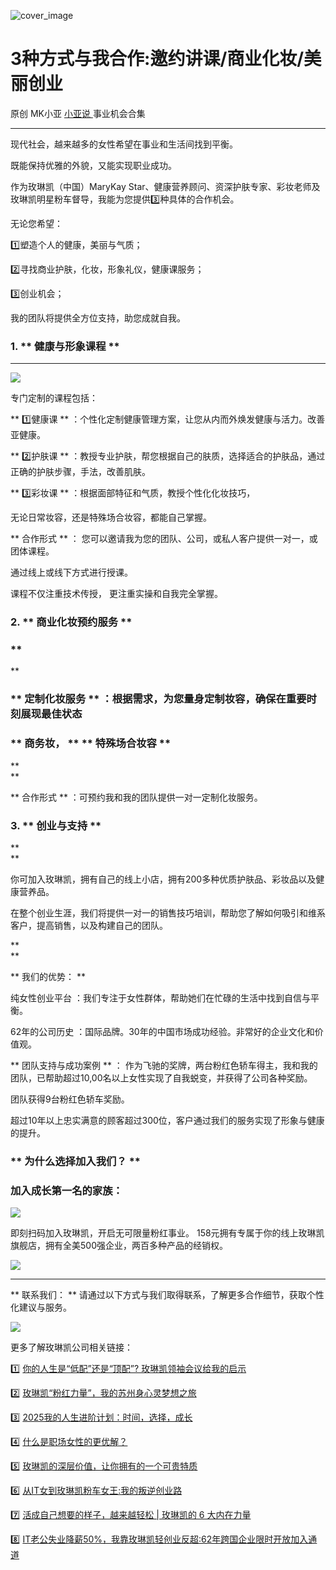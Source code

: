 ![cover_image](https://mmbiz.qpic.cn/mmbiz_jpg/A8SKDch4cJGGaBALPDBogRXrmbPicicQeXOcMz1snycXZ35YOicBJoPMFpFk1NRXEYLKRgsNiaPmDtd4Lv5SsDtPYQ/0?wx_fmt=jpeg)

#  3种方式与我合作:邀约讲课/商业化妆/美丽创业

原创  MK小亚  [ 小亚说 ](https://mp.weixin.qq.com/mp/appmsgalbum?__biz=MzUxNDAwNTk0MQ==&action=getalbum&album_id=2679158701706002433#wechat_redirect) 事业机会合集

__ _ _ _ _

现代社会，越来越多的女性希望在事业和生活间找到平衡。  

既能保持优雅的外貌，又能实现职业成功。

作为玫琳凯（中国）MaryKay Star、健康营养顾问、资深护肤专家、彩妆老师及玫琳凯明星粉车督导，我能为您提供3️⃣种具体的合作机会。

无论您希望：

1️⃣塑造个人的健康，美丽与气质；

2️⃣寻找商业护肤，化妆，形象礼仪，健康课服务；

3️⃣创业机会；

我的团队将提供全方位支持，助您成就自我。

  

###  1\.  ** 健康与形象课程  **

** **

![](https://mmbiz.qpic.cn/mmbiz_jpg/A8SKDch4cJGGaBALPDBogRXrmbPicicQeXF9VKlUUvz89u0l5RlkiaBz44ql1iaiaL044LQ60Ra1n0TJBUm91CHsUaw/640?wx_fmt=jpeg)

专门定制的课程包括：

** 1️⃣健康课  ** ：个性化定制健康管理方案，让您从内而外焕发健康与活力。改善亚健康。

** 2️⃣护肤课  ** ：教授专业护肤，帮您根据自己的肤质，选择适合的护肤品，通过正确的护肤步骤，手法，改善肌肤。

** 3️⃣彩妆课  ** ：根据面部特征和气质，教授个性化化妆技巧，

无论日常妆容，还是特殊场合妆容，都能自己掌握。

  

** 合作形式  ** ：  您可以邀请我为您的团队、公司，或私人客户提供一对一，或团体课程。

通过线上或线下方式进行授课。

课程不仅注重技术传授，  更注重实操和自我完全掌握。

  

###  2\.  ** 商业化妆预约服务  **

###  **  
**

###  ** 定制化妆服务  ** ：根据需求，为您量身定制妆容，确保在重要时刻展现最佳状态

###  ** 商务妆，  ** ** 特殊场合妆容  **

**  
**

** 合作形式  ** ：可预约我和我的团队提供一对一定制化妆服务。

  

###  3\.  ** 创业与支持  **

**  
**

你可加入玫琳凯，拥有自己的线上小店，拥有200多种优质护肤品、彩妆品以及健康营养品。

在整个创业生涯，我们将提供一对一的销售技巧培训，帮助您了解如何吸引和维系客户，提高销售，以及构建自己的团队。

**  
**

** 我们的优势：  **

纯女性创业平台  ：我们专注于女性群体，帮助她们在忙碌的生活中找到自信与平衡。

62年的公司历史  ：国际品牌。30年的中国市场成功经验。非常好的企业文化和价值观。

** 团队支持与成功案例  ** ：
作为飞驰的奖牌，两台粉红色轿车得主，我和我的团队，已帮助超过10,00名以上女性实现了自我蜕变，并获得了公司各种奖励。

团队获得9台粉红色轿车奖励。

超过10年以上忠实满意的顾客超过300位，客户通过我们的服务实现了形象与健康的提升。

  

###  ** 为什么选择加入我们？  **

###  

###  加入成长第一名的家族：

![](https://mmbiz.qpic.cn/mmbiz_jpg/A8SKDch4cJGGaBALPDBogRXrmbPicicQeXX3YN9Xg1P6JHxpuhOib8WH7oCCMTDrDCeBV7s9SuwibIplmXH4kIIcqQ/640?wx_fmt=jpeg)

即刻扫码加入玫琳凯，开启无可限量粉红事业。  158元拥有专属于你的线上玫琳凯旗舰店，拥有全美500强企业，两百多种产品的经销权。

![](https://mmbiz.qpic.cn/mmbiz_jpg/A8SKDch4cJGGaBALPDBogRXrmbPicicQeXicv1ASjJfyfNEfCibliceicbcXr1lpAvgC5IVxnib3T0n2X0CTkbYOfPZRA/640?wx_fmt=jpeg)

  

* * *

** 联系我们：  ** 请通过以下方式与我们取得联系，了解更多合作细节，获取个性化建议与服务。

![](https://mmbiz.qpic.cn/mmbiz_jpg/A8SKDch4cJGGaBALPDBogRXrmbPicicQeXgv8hrnZibdCmXH1gIRXTawuUBTtMkISm7NQmic4swWnGEicicffRO2f1sQ/640?wx_fmt=jpeg)  

更多了解玫琳凯公司相关链接：

1️⃣ [ 你的人生是“低配”还是“顶配”? 玫琳凯领袖会议给我的启示
](https://mp.weixin.qq.com/s?__biz=MzUxNDAwNTk0MQ==&mid=2247486034&idx=1&sn=d5a81ffc2a31a4990405c30a6e6ae8d4&scene=21#wechat_redirect)

2️⃣ [ 玫琳凯“粉红力量”，我的苏州身心灵梦想之旅
](https://mp.weixin.qq.com/s?__biz=MzUxNDAwNTk0MQ==&mid=2247486038&idx=1&sn=e889df9ee17797cab5654240863d07d1&scene=21#wechat_redirect)

3️⃣ [ 2025我的人生进阶计划：时间，选择，成长
](https://mp.weixin.qq.com/s?__biz=MzUxNDAwNTk0MQ==&mid=2247486008&idx=1&sn=6f81f66db66f83ecf778f68859047633&scene=21#wechat_redirect)

4️⃣ [ 什么是职场女性的更优解？
](https://mp.weixin.qq.com/s?__biz=MzUxNDAwNTk0MQ==&mid=2247485001&idx=1&sn=ad39ae16de03c0854ba8e545d0bd719b&scene=21#wechat_redirect)  

5️⃣ [ 玫琳凯的深层价值，让你拥有的一个可贵特质
](https://mp.weixin.qq.com/s?__biz=MzUxNDAwNTk0MQ==&mid=2247484802&idx=1&sn=2bfaab8bc168459c8e7b7e09ae6fcc3c&scene=21#wechat_redirect)

6️⃣ [ 从IT女到玫琳凯粉车女王:我的叛逆创业路
](https://mp.weixin.qq.com/s?__biz=MzUxNDAwNTk0MQ==&mid=2247486054&idx=1&sn=458e8e2834d51a5a61e77cf9f659c912&scene=21#wechat_redirect)

7️⃣  [ 活成自己想要的样子，越来越轻松 | 玫琳凯的 6 大内在力量
](https://mp.weixin.qq.com/s?__biz=MzUxNDAwNTk0MQ==&mid=2247485648&idx=3&sn=c8be74eced4e9199031d0a97dd9bee79&scene=21#wechat_redirect)

8️⃣ [ IT老公失业降薪50%，我靠玫琳凯轻创业反超:62年跨国企业限时开放加入通道
](https://mp.weixin.qq.com/s?__biz=MzUxNDAwNTk0MQ==&mid=2247486081&idx=1&sn=b5737d40fa919d55bbeaa1fd94f17066&scene=21#wechat_redirect)

